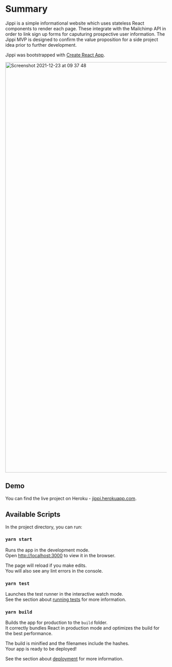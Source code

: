 # Summary

Jippi is a simple informational website which uses stateless React components to render each page. These integrate with the Mailchimp API in order to link sign up forms for caputuring prospective user information. The Jippi MVP is designed to confirm the value proposition for a side project idea prior to further development.

Jippi was bootstrapped with [Create React App](https://github.com/facebook/create-react-app).

<img width="1280" alt="Screenshot 2021-12-23 at 09 37 48" src="https://user-images.githubusercontent.com/13727615/147220864-dcc2c005-d877-4833-a9c1-4cd9e58b1c1d.png">

## Demo

You can find the live project on Heroku - [jippi.herokuapp.com](https://jippi.herokuapp.com/).

## Available Scripts

In the project directory, you can run:

### `yarn start`

Runs the app in the development mode.\
Open [http://localhost:3000](http://localhost:3000) to view it in the browser.

The page will reload if you make edits.\
You will also see any lint errors in the console.

### `yarn test`

Launches the test runner in the interactive watch mode.\
See the section about [running tests](https://facebook.github.io/create-react-app/docs/running-tests) for more information.

### `yarn build`

Builds the app for production to the `build` folder.\
It correctly bundles React in production mode and optimizes the build for the best performance.

The build is minified and the filenames include the hashes.\
Your app is ready to be deployed!

See the section about [deployment](https://facebook.github.io/create-react-app/docs/deployment) for more information.

